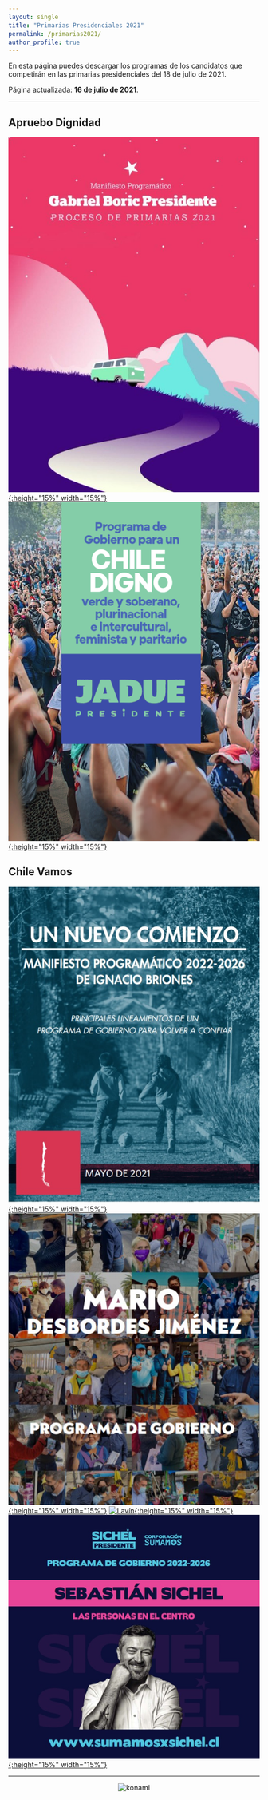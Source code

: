 ```yaml
---
layout: single
title: "Primarias Presidenciales 2021"
permalink: /primarias2021/
author_profile: true
---
```


En esta página puedes descargar los programas de los candidatos que competirán en las primarias presidenciales del 18 de julio de 2021.


Página actualizada: **16 de julio de 2021**.

---

## Apruebo Dignidad

[![Boric](/images/programas/boric2021p.png){:height="15%" width="15%"}](https://t.co/CLyza1U7u2?amp=1)
[![Jadue](/images/programas/jadue2021p.png){:height="15%" width="15%"}](https://t.co/2TVjM1w8sJ?amp=1)


## Chile Vamos

[![Briones](/images/programas/briones2021p.png){:height="15%" width="15%"}](https://t.co/CLyza1U7u2?amp=1)
[![Desbordes](/images/programas/desbordes2021p.png){:height="15%" width="15%"}](https://t.co/Q9Th9kNZlP?amp=1)
[![Lavín](/images/programas/lavín2021p.png){:height="15%" width="15%"}](https://t.co/IttYvTZq2D?amp=1)
[![Sichel](/images/programas/sichel2021p.png){:height="15%" width="15%"}](https://t.co/3aiXwyInl3?amp=1)


---

<!-- NES -->
<style>
.aligncenter {
    text-align: center;
}
</style>
<p class="aligncenter">
    <img src="/images/nes.png" width="30" height="30" alt="konami" />
</p>

<!-- Favicon -->
<link rel="apple-touch-icon" sizes="180x180" href="/apple-touch-icon.png">
<link rel="icon" type="image/png" sizes="32x32" href="/favicon-32x32.png">
<link rel="icon" type="image/png" sizes="16x16" href="/favicon-16x16.png">
<link rel="manifest" href="/site.webmanifest">
<link rel="mask-icon" href="/safari-pinned-tab.svg" color="#5bbad5">
<meta name="msapplication-TileColor" content="#b91d47">
<meta name="theme-color" content="#ffffff">
